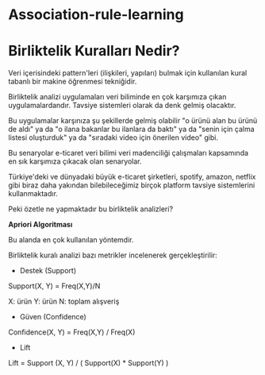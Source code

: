 # Association-rule-learning

# Birliktelik Kuralları Nedir?


Veri içerisindeki pattern'leri (ilişkileri, yapıları) bulmak için kullanılan kural tabanlı bir makine öğrenmesi tekniğidir.


Birliktelik analizi uygulamaları veri biliminde en çok karşımıza çıkan uygulamalardandır. Tavsiye sistemleri olarak da denk gelmiş olacaktır.


Bu uygulamalar karşınıza şu şekillerde gelmiş olabilir "o ürünü alan bu ürünü de aldı" ya da "o ilana bakanlar bu ilanlara da baktı" ya da "senin için çalma listesi oluşturduk" ya da "sıradaki video için önerilen video" gibi.

Bu senaryolar e-ticaret veri bilimi veri madenciliği çalışmaları kapsamında en sık karşımıza çıkacak olan senaryolar.

Türkiye'deki ve dünyadaki büyük e-ticaret şirketleri, spotify, amazon, netflix gibi biraz daha yakından bilebileceğimiz birçok platform tavsiye sistemlerini kullanmaktadır.

Peki özetle ne yapmaktadır bu birliktelik analizleri?


**Apriori Algoritması**

Bu alanda en çok kullanılan yöntemdir. 

Birliktelik kuralı analizi bazı metrikler incelenerek gerçekleştirilir:

- Destek (Support)

Support(X, Y) = Freq(X,Y)/N

X: ürün
Y: ürün
N: toplam alışveriş

- Güven (Confidence)

Confidence(X, Y) = Freq(X,Y) / Freq(X)

- Lift

Lift = Support (X, Y) / ( Support(X) * Support(Y) ) 

